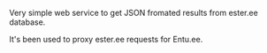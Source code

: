 Very simple web service to get JSON fromated results from ester.ee database.

It's been used to proxy ester.ee requests for Entu.ee.

